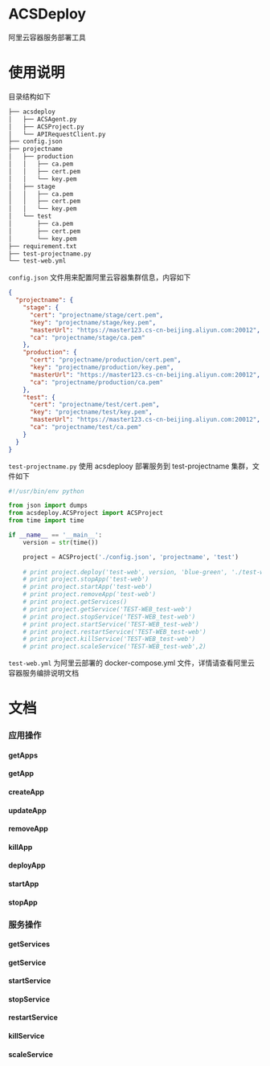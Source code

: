 # ACSDeploy

阿里云容器服务部署工具

# 使用说明

目录结构如下 

```bash
├── acsdeploy
│   ├── ACSAgent.py
│   ├── ACSProject.py
│   └── APIRequestClient.py
├── config.json
├── projectname
│   ├── production
│   │   ├── ca.pem
│   │   ├── cert.pem
│   │   └── key.pem
│   ├── stage
│   │   ├── ca.pem
│   │   ├── cert.pem
│   │   └── key.pem
│   └── test
│       ├── ca.pem
│       ├── cert.pem
│       └── key.pem
├── requirement.txt
├── test-projectname.py
└── test-web.yml
```

`config.json` 文件用来配置阿里云容器集群信息，内容如下  

```json
{
  "projectname": {
    "stage": {
      "cert": "projectname/stage/cert.pem",
      "key": "projectname/stage/key.pem",
      "masterUrl": "https://master123.cs-cn-beijing.aliyun.com:20012",
      "ca": "projectname/stage/ca.pem"
    },
    "production": {
      "cert": "projectname/production/cert.pem",
      "key": "projectname/production/key.pem",
      "masterUrl": "https://master123.cs-cn-beijing.aliyun.com:20012",
      "ca": "projectname/production/ca.pem"
    },
    "test": {
      "cert": "projectname/test/cert.pem",
      "key": "projectname/test/key.pem",
      "masterUrl": "https://master123.cs-cn-beijing.aliyun.com:20012",
      "ca": "projectname/test/ca.pem"
    }
  }
}
```

`test-projectname.py` 使用 acsdeplooy 部署服务到 test-projectname 集群，文件如下

```python
#!/usr/bin/env python

from json import dumps
from acsdeploy.ACSProject import ACSProject
from time import time

if __name__ == '__main__':
    version = str(time())

    project = ACSProject('./config.json', 'projectname', 'test')
    
    # print project.deploy('test-web', version, 'blue-green', './test-web.yml')
    # print project.stopApp('test-web')
    # print project.startApp('test-web')
    # print project.removeApp('test-web')
    # print project.getServices()
    # print project.getService('TEST-WEB_test-web')
    # print project.stopService('TEST-WEB_test-web')
    # print project.startService('TEST-WEB_test-web')
    # print project.restartService('TEST-WEB_test-web')
    # print project.killService('TEST-WEB_test-web')
    # print project.scaleService('TEST-WEB_test-web',2)
```
`test-web.yml` 为阿里云部署的 docker-compose.yml 文件，详情请查看阿里云容器服务编排说明文档

# 文档

### 应用操作

#### getApps
#### getApp
#### createApp
#### updateApp
#### removeApp
#### killApp
#### deployApp
#### startApp
#### stopApp

### 服务操作

#### getServices
#### getService
#### startService
#### stopService
#### restartService
#### killService
#### scaleService